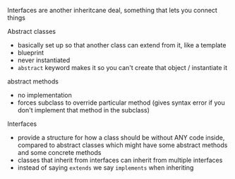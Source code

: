 Interfaces are another inheritcane deal, something that lets you connect things

Abstract classes
- basically set up so that another class can extend from it, like a template
- blueprint
- never instantiated
- `abstract` keyword makes it so you can't create that object / instantiate it

abstract methods
- no implementation
- forces subclass to override particular method (gives syntax error if you don't implement that method in the subclass)

Interfaces
- provide a structure for how a class should be without ANY code inside, compared to abstract classes which might have some abstract methods and some concrete methods
- classes that inherit from interfaces can inherit from multiple interfaces
- instead of saying `extends` we say `implements` when inheriting